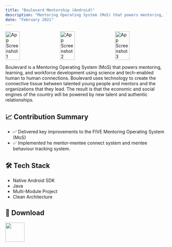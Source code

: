 ```yaml
---
title: "Boulevard Mentorship (Android)"
description: "Mentoring Operating System (MoS) that powers mentoring, learning, and workforce development "
date: "February 2021"
---
```


<div style="display: flex; justify-content: space-between;">
    <img src="/boulevard/boulevard-1.webp" alt="App Screenshot 1" style="width: 30%; margin-right: 10px;" />
    <img src="/boulevard/boulevard-2.webp" alt="App Screenshot 2" style="width: 30%; margin-right: 10px;" />
    <img src="/boulevard/boulevard-3.webp" alt="App Screenshot 3" style="width: 30%; margin-right: 10px;" />
</div>

Boulevard is a Mentoring Operating System (MoS) that powers mentoring, learning, and workforce development using science and tech-enabled human to human connections. Boulevard uses technology to create the connective tissue between talented young people and mentors and the organizations that they lead. The result is that the economic and social engines of the country will be powered by new talent and authentic relationships.

## 📈 Contribution Summary

- ✅ Delivered key improvements to the FIVE Mentoring Operating System (MoS)
- ✅ Implemented he mentor-mentee connect system and mentee behaviour tracking system.

## 🛠️ Tech Stack

- Native Android SDK
- Java
- Multi-Module Project
- Clean Architecture

## 📲 Download

[<img src="https://upload.wikimedia.org/wikipedia/commons/thumb/7/78/Google_Play_Store_badge_EN.svg/240px-Google_Play_Store_badge_EN.svg.png" height="60">](https://play.google.com/store/apps/details?id=com.thefivenetwork.five&hl=en)
